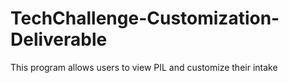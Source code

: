 # TechChallenge-Customization-Deliverable
This program allows users to view PIL and customize their intake
